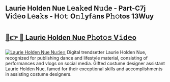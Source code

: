 ## Laurie Holden Nue L𝚎a𝚔ed N𝚞𝚍e - Part-C7j Vi𝚍𝚎o L𝚎a𝚔s - H𝚘𝚝 O𝚗𝚕yf𝚊ns P𝚑𝚘tos 13Wuy

# <h2><a href="http://kfbpfb.oniu.top/?m=Laurie+Holden+Nue">🔗👉 🔴 Laurie Holden Nue P𝚑ot𝚘𝚜 V𝚒d𝚎o</a></h2>

[![Laurie Holden Nue Nu𝚍e𝚜](https://i.imgur.com/0qMVB7G.gif)](http://kfbpfb.oniu.top/?m=Laurie+Holden+Nue)
Digital trendsetter Laurie Holden Nue, recognized for publishing dance and lifestyle material, consisting of performances and vlogs on social media. Gifted costume designer assistant Laurie Holden Nue, famed for their exceptional skills and accomplishments in assisting costume designers.  
